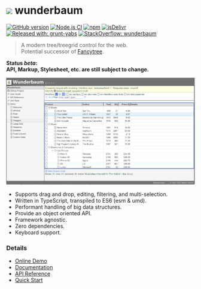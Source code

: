 # ![](docs/assets/tree_logo_32.png) wunderbaum

[![GitHub version](https://img.shields.io/github/v/release/mar10/wunderbaum?display_name=tag&sort=semver)](https://github.com/mar10/wunderbaum/releases/latest)
[![Node.js CI](https://github.com/mar10/wunderbaum/actions/workflows/node.js.yml/badge.svg)](https://github.com/mar10/wunderbaum/actions/workflows/node.js.yml)
[![npm](https://img.shields.io/npm/dm/wunderbaum.svg)](https://www.npmjs.com/package/wunderbaum)
[![jsDelivr](https://data.jsdelivr.com/v1/package/npm/wunderbaum/badge)](https://www.jsdelivr.com/package/npm/wunderbaum)
[![Released with: grunt-yabs](https://img.shields.io/badge/released%20with-grunt--yabs-yellowgreen)](https://github.com/mar10/grunt-yabs)
[![StackOverflow: wunderbaum](https://img.shields.io/badge/StackOverflow-wunderbaum-blue.svg)](https://stackoverflow.com/questions/tagged/wunderbaum)

<!-- [![Build Status](https://travis-ci.com/mar10/wunderbaum.svg?branch=main)](https://travis-ci.com/github/mar10/wunderbaum) -->

> A modern tree/treegrid control for the web. <br>
> Potential successor of [Fancytree](https://github.com/mar10/fancytree).

**Status _beta_:<br>API, Markup, Stylesheet, etc. are still subject to change.**

[![Demo](docs/assets/teaser_2.png?raw=true)](https://mar10.github.io/wunderbaum/demo/)

- Supports drag and drop, editing, filtering, and multi-selection.
- Written in TypeScript, transpiled to ES6 (esm & umd).
- Performant handling of big data structures.
- Provide an object oriented API.
- Framework agnostic.
- Zero dependencies.
- Keyboard support.

### Details

- [Online Demo](https://mar10.github.io/wunderbaum/demo/)
- [Documentation](https://mar10.github.io/wunderbaum/)
- [API Reference](https://mar10.github.io/wunderbaum/api/index.html)
- [Quick Start](https://mar10.github.io/wunderbaum/#/tutorial/quick_start)
